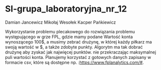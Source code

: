# SI-grupa_laboratoryjna_nr_12
Damian Jancewicz Mikołaj Wesołek Kacper Pańkiewicz

Wykorzystanie problemu plecakowego do rozwiązania problemu występującego w grze FPL, gdzie mamy podane Wartość konta wynoszącego 100$, a musimy zebrać drużynę, w której każdy piłkarz ma swoją wartość w $, a także zdobyte punkty. Algorytm ma tak dobrać drużynę aby zyskać jak najwięcej punktów. nie przekraczając maksymalnej puli wartości konta. Planujemy korzystać z gotowych danych zapisany w formacie csv, które są dostępne np. :https://www.fplanalytics.com/#.
